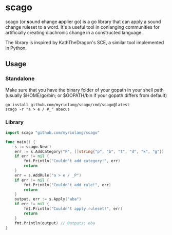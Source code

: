 # scago
scago (or **s**ound **c**hange **a**pplier go) is a go library that can apply a sound change ruleset to a word. It's a useful tool in conlanging communities for artificially creating diachronic change in a constructed language.

The library is inspired by KathTheDragon's SCE, a similar tool implemented in Python.

## Usage
### Standalone
Make sure that you have the binary folder of your gopath in your shell path (usually $HOME/go/bin; or $GOPATH/bin if your gopath differs from default)
```
go install github.com/myriolang/scago/cmd/scago@latest
scago -r "a > e / #_" abacus
```

### Library
```go
import scago "github.com/myriolang/scago"

func main() {
    s := scago.New()
    err := s.AddCategory("P", []string{"p", "b", "t", "d", "k", "g"})
    if err != nil {
        fmt.Println("Couldn't add category!", err)
        return
    }
    err = s.AddRule("a > e / _P")
    if err != nil {
        fmt.Println("Couldn't add rule!", err)
        return
    }
    output, err := s.Apply("aba")
    if err != nil {
        fmt.Println("Couldn't apply ruleset!", err)
        return
    }
    fmt.Println(output) // Outputs: eba
}
```
